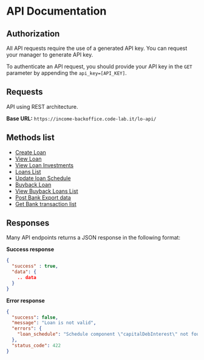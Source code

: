 # API Documentation

## Authorization

All API requests require the use of a generated API key. You can request your manager to generate API key.

To authenticate an API request, you should provide your API key in the `GET` parameter by appending the `api_key=[API_KEY]`.

## Requests

API using REST architecture.

**Base URL:** `https://income-backoffice.code-lab.it/lo-api/`  

## Methods list

* [Create Loan](./create_loan.md)
* [View Loan](./view_loan.md)
* [View Loan Investments](./view_loan_investments.md)
* [Loans List](./loans_list.md)
* [Update loan Schedule](./update_loan_schedule.md)
* [Buyback Loan](./buyback_loan.md)
* [View Buyback Loans List](./buyback_loans_list.md)
* [Post Bank Export data](./post_bank_export_data.md)
* [Get Bank transaction list](./bank_transactions_list.md)

## Responses

Many API endpoints returns a JSON response in the following format:

**Success response**

```json
{
  "success" : true,
  "data": {
    .. data
  }
}
```

**Error response**

```json
{
  "success": false,
  "message": "Loan is not valid",
  "errors": {
    "loan_schedule": "Schedule component \"capitalDebInterest\" not found in payments. Rowno: 1"
  },
  "status_code": 422
}
```